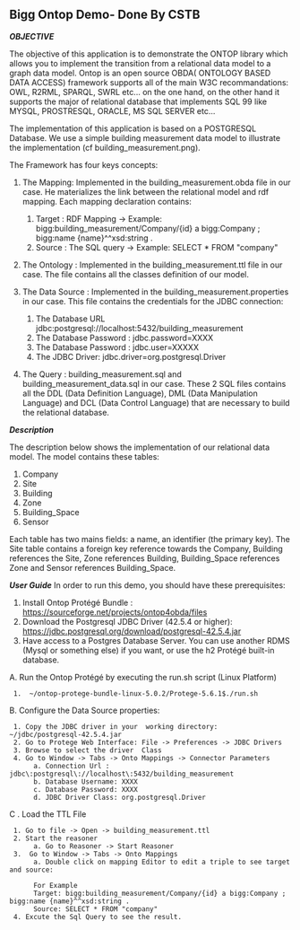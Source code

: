 ## Bigg Ontop Demo- Done By CSTB

***OBJECTIVE***

The objective of this application is to demonstrate the ONTOP library which allows you to implement the transition from a relational data model to a graph data model.
Ontop is an open source OBDA( ONTOLOGY BASED DATA ACCESS) framework supports all of the main W3C recommandations: OWL, R2RML, SPARQL, SWRL etc...
on the one hand, on the other hand it supports  the major of relational database that  implements SQL 99 like MYSQL, PROSTRESQL, ORACLE, MS SQL SERVER etc...

The implementation of this application is based on a POSTGRESQL Database. We use a simple building measurement data model to illustrate the implementation (cf building_measurement.png). 

The Framework has four keys concepts:

  1. The Mapping: Implemented in the building_measurement.obda  file in our case. He materializes the link between the  relational model and rdf mapping. Each mapping declaration contains:
     1. Target : RDF Mapping -> Example: bigg:building_measurement/Company/{id} a bigg:Company ; bigg:name {name}^^xsd:string . 
     2. Source : The SQL query -> Example: SELECT * FROM "company"
  
  2. The Ontology : Implemented in the building_measurement.ttl file in our case. The file contains all the classes definition of our model.
  3. The Data Source  : Implemented in the building_measurement.properties in our case. This file contains the credentials  for the JDBC connection:
     1. The Database URL jdbc\:postgresql\://localhost\:5432/building_measurement
     2. The Database Password : jdbc.password=XXXX
     3. The Database Password : jdbc.user=XXXXX
     4. The JDBC Driver:  jdbc.driver=org.postgresql.Driver
  4. The Query : building_measurement.sql and building_measurement_data.sql in our case. These 2 SQL files contains all the DDL (Data Definition Language), DML (Data Manipulation Language) and DCL (Data Control Language)   that are necessary to build the relational database.

***Description***

The description below shows the implementation of our relational data model. The model contains these tables:

  1. Company
  2. Site
  3. Building
  4. Zone
  5. Building_Space
  6. Sensor
     
Each table has two mains fields: a name, an identifier (the primary key). The Site table contains a foreign key reference towards the Company, Building  references the Site, Zone references Building,  Building_Space references Zone and Sensor references Building_Space.

***User Guide***
In order to run this demo,  you should have these prerequisites:

  1. Install Ontop Protégé Bundle : https://sourceforge.net/projects/ontop4obda/files
  2. Download the Postgresql JDBC Driver (42.5.4 or higher): https://jdbc.postgresql.org/download/postgresql-42.5.4.jar
  3. Have access to a Postgres Database Server. You can use another RDMS (Mysql or something else) if you want, or use the h2 Protégé built-in database.

 
A. Run the Ontop Protégé by executing the run.sh script (Linux Platform) 

     1.  ~/ontop-protege-bundle-linux-5.0.2/Protege-5.6.1$./run.sh 

B. Configure the Data Source properties:

     1. Copy the JDBC driver in your  working directory: ~/jdbc/postgresql-42.5.4.jar
     2. Go to Protege Web Interface: File -> Preferences -> JDBC Drivers
     3. Browse to select the driver  Class
     4. Go to Window -> Tabs -> Onto Mappings -> Connector Parameters
          a. Connection Url : jdbc\:postgresql\://localhost\:5432/building_measurement
          b. Database Username: XXXX
          c. Database Password: XXXX
          d. JDBC Driver Class: org.postgresql.Driver

C . Load the TTL File

     1. Go to file -> Open -> building_measurement.ttl
     2. Start the reasoner
          a. Go to Reasoner -> Start Reasoner
     3.  Go to Window -> Tabs -> Onto Mappings
          a. Double click on mapping Editor to edit a triple to see target and source:
          
          For Example
          Target: bigg:building_measurement/Company/{id} a bigg:Company ; bigg:name {name}^^xsd:string . 
          Source: SELECT * FROM "company"
     4. Excute the Sql Query to see the result.